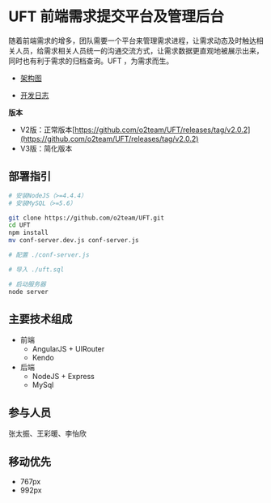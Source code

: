 # UFT 前端需求提交平台及管理后台

随着前端需求的增多，团队需要一个平台来管理需求进程，让需求动态及时触达相关人员，给需求相关人员统一的沟通交流方式，让需求数据更直观地被展示出来，同时也有利于需求的归档查询。UFT ，为需求而生。

- [架构图](http://naotu.baidu.com/file/15371b9a7691fbd529d6cb8d744ba7e7?token=55e245a819077ea9)

- [开发日志](https://github.com/o2team/UFT/wiki/%E5%BC%80%E5%8F%91%E6%97%A5%E5%BF%97)

**版本**

- V2版：正常版本[https://github.com/o2team/UFT/releases/tag/v2.0.2](https://github.com/o2team/UFT/releases/tag/v2.0.2)
- V3版：简化版本

## 部署指引

``` bash
# 安装NodeJS（>=4.4.4）
# 安装MySQL（>=5.6）

git clone https://github.com/o2team/UFT.git
cd UFT
npm install
mv conf-server.dev.js conf-server.js

# 配置 ./conf-server.js

# 导入 ./uft.sql

# 启动服务器
node server
```

## 主要技术组成

- 前端
    + AngularJS + UIRouter
    + Kendo
- 后端
    + NodeJS + Express
    + MySql

## 参与人员

张太振、王彩暖、李怡欣

## 移动优先

* 767px
* 992px